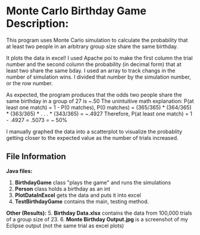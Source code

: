 # Monte Carlo Birthday Game Description:

This program uses Monte Carlo simulation to calculate
the probability that at least two people in an arbitrary group size
share the same birthday.

It plots the data in excel!
I used Apache poi to make the first column the trial number
and the second column the probability (in decimal form)
that at least two share the same bday. I used an array to track 
changs in the number of simulation wins. I divided that number by 
the simulation number, or the row number.

As expected, the program produces that the odds two people 
share the same birthday in a group of 27 is ~.50 
The unintuitive math explanation: P(at least one match) = 1 - P(0 matches),
P(0 matches) = (365/365) * (364/365) * (363/365) * . . . * (343/365) = ~.4927
Therefore, P(at least one match) = 1 - .4927 = .5073 = ~ 50%

I manually graphed the data into a scatterplot to 
visualize the probablity getting closer to the expected
value as the number of trials increased.

## File Information

**Java files:**
1. **BirthdayGame** class "plays the game" and runs the simulations
2. **Person** class holds a birthday as an int
3. **PlotDataInExcel** gets the data and puts it into excel
4. **TestBirthdayGame** contains the main, testing method.

**Other (Results):**
5. **Birthday Data.xlsx** contains the data from 100,000 trials of a group size of 23. 
6. **Monte Birthday Output.jpg** is a screenshot of my Eclipse output (not the same trial as excel plots)

